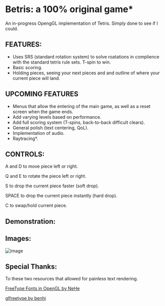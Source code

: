 # Betris: a 100% original game*

An in-progress OpengGL implementation of Tetris. Simply done to see if I could.

## FEATURES:

- Uses SRS (standard rotation system) to solve roatations in complience with the standard tetris rule sets. T-spin to win.
- Basic scoring.
- Holding pieces, seeing your next pieces and and outline of where your current piece will land.

## UPCOMING FEATURES

- Menus that allow the entering of the main game, as well as a reset screen when the game ends.
- Add varying levels based on performance.
- Add full scoring system (T-spins, back-to-back difficult clears).
- General polish (text centering, QoL).
- Implementation of audio.
- Raytracing*.

## CONTROLS:

A and D to move piece left or right.

Q and E to rotate the piece left or right.

S to drop the current piece faster (soft drop).

SPACE to drop the current piece instantly (hard drop).

C to swap/hold current piece.

## Demonstration:



## Images:

![image](https://user-images.githubusercontent.com/57671477/189981649-a2e646e1-f444-4ac6-847c-854923d16ac1.png)

## Special Thanks:
To these two resources that allowed for painless text rendering.

[FreeType Fonts in OpenGL by NeHe](https://nehe.gamedev.net/tutorial/freetype_fonts_in_opengl/24001/)

[glfreetype by benhj](https://github.com/benhj/glfreetype)
